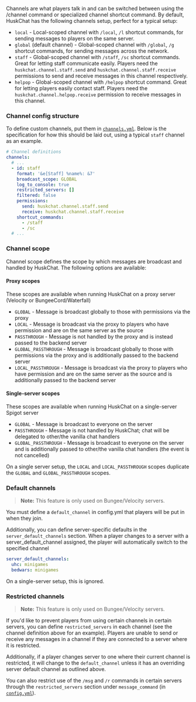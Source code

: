 Channels are what players talk in and can be switched between using the /channel command or specialized channel shortcut command. By default, HuskChat has the following channels setup, perfect for a typical setup:

* `local` - Local-scoped channel with `/local`, `/l` shortcut commands, for sending messages to players on the same server.
* `global` (default channel) - Global-scoped channel with `/global`, `/g` shortcut commands, for sending messages across the network.
* `staff` - Global-scoped channel with `/staff`, `/sc` shortcut commands. Great for letting staff communicate easily. Players need the `huskchat.channel.staff.send` and `huskchat.channel.staff.receive` permissions to send and receive messages in this channel respectively.
* `helpop` - Global-scoped channel with `/helpop` shortcut command. Great for letting players easily contact staff. Players need the `huskchat.channel.helpop.receive` permission to receive messages in this channel.

### Channel config structure
To define custom channels, put them in [`channels.yml`](config-files). Below is the specification for how this should be laid out, using a typical `staff` channel as an example.

```yaml
# Channel definitions
channels:
  # ...
  - id: staff
    format: '&e[Staff] %name%: &7'
    broadcast_scope: GLOBAL
    log_to_console: true
    restricted_servers: []
    filtered: false
    permissions:
      send: huskchat.channel.staff.send
      receive: huskchat.channel.staff.receive
    shortcut_commands:
      - /staff
      - /sc
  # ...
```

### Channel scope
Channel scope defines the scope by which messages are broadcast and handled by HuskChat. The following options are
available:

#### Proxy scopes
These scopes are available when running HuskChat on a proxy server (Velocity or BungeeCord/Waterfall)

* `GLOBAL` - Message is broadcast globally to those with permissions via the proxy
* `LOCAL` - Message is broadcast via the proxy to players who have permission and are on the same server as the source
* `PASSTHROUGH` - Message is not handled by the proxy and is instead passed to the backend server
* `GLOBAL_PASSTHROUGH` - Message is broadcast globally to those with permissions via the proxy and is additionally passed to the backend server
* `LOCAL_PASSTHROUGH` - Message is broadcast via the proxy to players who have permission and are on the same server as
  the source and is additionally passed to the backend server

#### Single-server scopes
These scopes are available when running HuskChat on a single-server Spigot server

* `GLOBAL` - Message is broadcast to everyone on the server
* `PASSTHROUGH` - Message is not handled by HuskChat; chat will be delegated to other/the vanilla chat handlers
* `GLOBAL_PASSTHROUGH` - Message is broadcast to everyone on the server and is additionally passed to other/the vanilla chat handlers (the event is not cancelled)

On a single server setup, the `LOCAL` and `LOCAL_PASSTHROUGH` scopes duplicate the `GLOBAL` and `GLOBAL_PASSTHROUGH` scopes.

### Default channels
> **Note:** This feature is only used on Bungee/Velocity servers.

You must define a `default_channel` in config.yml that players will be put in when they join.

Additionally, you can define server-specific defaults in the `server_default_channels` section. When a player changes to a server with a server_default_channel assigned, the player will automatically switch to the specified channel

```yaml
server_default_channels:
  uhc: minigames
  bedwars: minigames
```

On a single-server setup, this is ignored.

### Restricted channels
> **Note:** This feature is only used on Bungee/Velocity servers.

If you'd like to prevent players from using certain channels in certain servers, you can define `restricted_servers` in each channel (see the channel definition above for an example). Players are unable to send or receive any messages in a channel if they are connected to a server where it is restricted.

Additionally, if a player changes server to one where their current channel is restricted, it will change to the `default_channel` unless it has an overriding server default channel as outlined above.

You can also restrict use of the `/msg` and `/r` commands in certain servers through the `restricted_servers` section under `message_command` (in [`config.yml`](config-files)).
